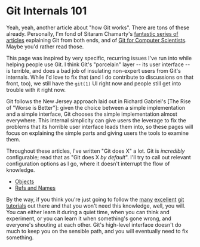 # Git Internals 101

Yeah, yeah, another article about "how Git works". There are tons of these
already. Personally, I'm fond of Sitaram Chamarty's [fantastic series of
articles](http://gitolite.com/master-toc.html) explaining Git from both ends,
and of [Git for Computer
Scientists](http://eagain.net/articles/git-for-computer-scientists/). Maybe
you'd rather read those.

This page was inspired by very specific, recurring issues I've run into while
helping people use Git. I think Git's "porcelain" layer -- its user interface
-- is terrible, and does a bad job of insulating non-expert users from Git's
internals. While I'd love to fix that (and I do contribute to discussions on
that front, too), we still have the `git(1)` UI right now and people still get
into trouble with it right now.

Git follows the New Jersey approach laid out in Richard Gabriel's [The Rise of
"Worse is Better"]: given the choice between a simple implementation and a
simple interface, Git chooses the simple implementation almost everywhere.
This internal simplicity can give users the leverage to fix the problems that
its horrible user interface leads them into, so these pages will focus on
explaining the simple parts and giving users the tools to examine them.

Throughout these articles, I've written "Git does X" a lot. Git is
_incredibly_ configurable; read that as "Git does X _by default_". I'll try to
call out relevant configuration options as I go, where it doesn't interrupt
the flow of knowledge.

* [Objects](objects)
* [Refs and Names](refs-and-names)

By the way, if you think you're just going to follow the
[many](http://git-scm.com/documentation)
[excellent](http://www.atlassian.com/git/tutorial)
[git](http://try.github.io/levels/1/challenges/1)
[tutorials](https://www.kernel.org/pub/software/scm/git/docs/gittutorial.html)
out there and that you won't need this knowledge, well, you will. You can
either learn it during a quiet time, when you can think and experiment, or you
can learn it when something's gone wrong, and everyone's shouting at each
other. Git's high-level interface doesn't do much to keep you on the sensible
path, and you will eventually need to fix something.